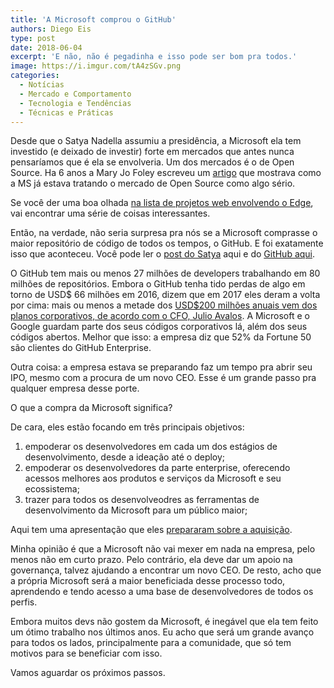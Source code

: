 ```yaml
---
title: 'A Microsoft comprou o GitHub'
authors: Diego Eis
type: post
date: 2018-06-04
excerpt: 'E não, não é pegadinha e isso pode ser bom pra todos.'
image: https://i.imgur.com/tA4zSGv.png
categories:
  - Notícias
  - Mercado e Comportamento
  - Tecnologia e Tendências
  - Técnicas e Práticas
---
```


Desde que o Satya Nadella assumiu a presidência, a Microsoft ela tem investido (e deixado de investir) forte em mercados que antes nunca pensaríamos que é ela se envolveria. Um dos mercados é o de Open Source. Ha 6 anos a Mary Jo Foley escreveu um [artigo](https://www.zdnet.com/article/microsoft-is-serious-about-open-source-10-proof-points/) que mostrava como a MS já estava tratando o mercado de Open Source como algo sério. 

Se você der uma boa olhada [na lista de projetos web envolvendo o Edge](https://developer.microsoft.com/en-us/microsoft-edge/community/oss/), vai encontrar uma série de coisas interessantes.

Então, na verdade, não seria surpresa pra nós se a Microsoft comprasse o maior repositório de código de todos os tempos, o GitHub. E foi exatamente isso que aconteceu. 
Você pode ler o [post do Satya](https://blogs.microsoft.com/blog/2018/06/04/microsoft-github-empowering-developers/) aqui e do [GitHub aqui](https://blog.github.com/2018-06-04-github-microsoft/).

O GitHub tem mais ou menos 27 milhões de developers trabalhando em 80 milhões de repositórios. Embora o GitHub tenha tido perdas de algo em torno de USD$ 66 milhões em 2016, dizem que em 2017 eles deram a volta por cima: mais ou menos a metade dos [USD$200 milhões anuais vem dos planos corporativos, de acordo com o CFO, Julio Avalos](http://www.businessinsider.com/githubs-enterprise-service-brings-in-half-its-200-million-in-sales-2017-10). 
A Microsoft e o Google guardam parte dos seus códigos corporativos lá, além dos seus códigos abertos. Melhor que isso: a empresa diz que 52% da Fortune 50 são clientes do GitHub Enterprise. 

Outra coisa: a empresa estava se preparando faz um tempo pra abrir seu IPO, mesmo com a procura de um novo CEO. Esse é um grande passo pra qualquer empresa desse porte.

O que a compra da Microsoft significa?

De  cara, eles estão focando em três principais objetivos: 

1. empoderar os desenvolvedores em cada um dos estágios de desenvolvimento, desde a ideação até o deploy;
1. empoderar os desenvolvedores da parte enterprise, oferecendo acessos melhores aos produtos e serviços da Microsoft e seu ecossistema;
1. trazer para todos os desenvolveodres as ferramentas de desenvolvimento da Microsoft para um público maior;

Aqui tem uma apresentação que eles [prepararam sobre a aquisição](https://view.officeapps.live.com/op/view.aspx?src=https://c.s-microsoft.com/en-us/CMSFiles/calldeck.pptx?version=f3eef72b-35d3-95b2-4fda-73a47f805c7f).

Minha opinião é que a Microsoft não vai mexer em nada na empresa, pelo menos não em curto prazo. Pelo contrário, ela deve dar um apoio na governança, talvez ajudando a encontrar um novo CEO. De resto, acho que a própria Microsoft será a maior beneficiada desse processo todo, aprendendo e tendo acesso a uma base de desenvolvedores de todos os perfis. 

Embora muitos devs não gostem da Microsoft, é inegável que ela tem feito um ótimo trabalho nos últimos anos. Eu acho que será um grande avanço para todos os lados, principalmente para a comunidade, que só tem motivos para se beneficiar com isso.

Vamos aguardar os próximos passos.
